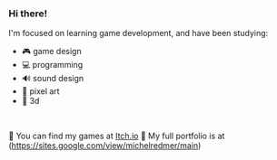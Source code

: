 ### Hi there!

I'm focused on learning game development, and have been studying:
- 🎮 game design
- 💻 programming
- 🔊 sound design
- 🎨 pixel art
- 🧊 3d
<br>

🧲 You can find my games at [Itch.io](https://friendlygecko.itch.io/)
🧲 My full portfolio is at (https://sites.google.com/view/michelredmer/main)

